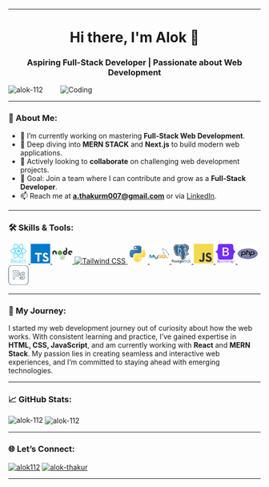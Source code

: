 
---

<h1 align="center">Hi there, I'm Alok 👋</h1>
<h3 align="center">Aspiring Full-Stack Developer | Passionate about Web Development</h3>

<img align="right" alt="Coding" width="400" src="https://cdn.dribbble.com/users/926537/screenshots/4502924/media/79e26abb3fb85b42f2722cf22da095dc.gif">

<p align="left"> <img src="https://komarev.com/ghpvc/?username=alok-112&label=Profile%20views&color=0e75b6&style=flat" alt="alok-112" /> </p>

---

### 🚀 About Me:
- 🔭 I’m currently working on mastering **Full-Stack Web Development**.  
- 🌱 Deep diving into **MERN STACK** and **Next.js** to build modern web applications.  
- 🤝 Actively looking to **collaborate** on challenging web development projects.  
- 🎯 Goal: Join a team where I can contribute and grow as a **Full-Stack Developer**.  
- 📫 Reach me at **a.thakurm007@gmail.com** or via [LinkedIn](https://linkedin.com/in/alok-thakur).  

---

### 🛠️ Skills & Tools:
<p align="left"> 
<a href="https://reactjs.org/" target="_blank" rel="noreferrer"> <img src="https://raw.githubusercontent.com/devicons/devicon/master/icons/react/react-original-wordmark.svg" alt="React" width="40" height="40"/> </a>
<a href="https://www.typescriptlang.org/" target="_blank" rel="noreferrer"> <img src="https://raw.githubusercontent.com/devicons/devicon/master/icons/typescript/typescript-original.svg" alt="TypeScript" width="40" height="40"/> </a>
<a href="https://nodejs.org" target="_blank" rel="noreferrer"> <img src="https://raw.githubusercontent.com/devicons/devicon/master/icons/nodejs/nodejs-original-wordmark.svg" alt="Node.js" width="40" height="40"/> </a>
<a href="https://tailwindcss.com/" target="_blank" rel="noreferrer"> <img src="https://www.vectorlogo.zone/logos/tailwindcss/tailwindcss-icon.svg" alt="Tailwind CSS" width="40" height="40"/> </a>
<a href="https://www.python.org" target="_blank" rel="noreferrer"> <img src="https://raw.githubusercontent.com/devicons/devicon/master/icons/python/python-original.svg" alt="Python" width="40" height="40"/> </a>
<a href="https://www.mysql.com/" target="_blank" rel="noreferrer"> <img src="https://raw.githubusercontent.com/devicons/devicon/master/icons/mysql/mysql-original-wordmark.svg" alt="MySQL" width="40" height="40"/> </a>
<a href="https://www.postgresql.org" target="_blank" rel="noreferrer"> <img src="https://raw.githubusercontent.com/devicons/devicon/master/icons/postgresql/postgresql-original-wordmark.svg" alt="PostgreSQL" width="40" height="40"/> </a>
<a href="https://developer.mozilla.org/en-US/docs/Web/JavaScript" target="_blank" rel="noreferrer"> <img src="https://raw.githubusercontent.com/devicons/devicon/master/icons/javascript/javascript-original.svg" alt="JavaScript" width="40" height="40"/> </a>
<a href="https://getbootstrap.com" target="_blank" rel="noreferrer"> <img src="https://raw.githubusercontent.com/devicons/devicon/master/icons/bootstrap/bootstrap-plain-wordmark.svg" alt="Bootstrap" width="40" height="40"/> </a>
<a href="https://www.php.net" target="_blank" rel="noreferrer"> <img src="https://raw.githubusercontent.com/devicons/devicon/master/icons/php/php-original.svg" alt="PHP" width="40" height="40"/> </a>
<a href="https://www.photoshop.com/en" target="_blank" rel="noreferrer"> <img src="https://raw.githubusercontent.com/devicons/devicon/master/icons/photoshop/photoshop-line.svg" alt="Photoshop" width="40" height="40"/> </a>
</p>

---

### 🌟 My Journey:
I started my web development journey out of curiosity about how the web works. With consistent learning and practice, I’ve gained expertise in **HTML, CSS, JavaScript**, and am currently working with **React** and **MERN Stack**. My passion lies in creating seamless and interactive web experiences, and I’m committed to staying ahead with emerging technologies.

---

### 📈 GitHub Stats:
<p><img align="left" src="https://github-readme-stats.vercel.app/api/top-langs?username=alok-112&show_icons=true&locale=en&layout=compact" alt="alok-112" /></p>
<p>&nbsp;<img align="center" src="https://github-readme-stats.vercel.app/api?username=alok-112&show_icons=true&locale=en" alt="alok-112" /></p>

---

### 🌐 Let’s Connect:
<p align="left">
<a href="https://dev.to/alok112" target="blank"><img align="center" src="https://raw.githubusercontent.com/rahuldkjain/github-profile-readme-generator/master/src/images/icons/Social/devto.svg" alt="alok112" height="30" width="40" /></a>
<a href="https://linkedin.com/in/alok-thakur" target="blank"><img align="center" src="https://raw.githubusercontent.com/rahuldkjain/github-profile-readme-generator/master/src/images/icons/Social/linked-in-alt.svg" alt="alok-thakur" height="30" width="40" /></a>
</p>

---
